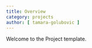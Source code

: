 ```yaml
---
title: Overview
category: projects
author: [ tamara-golubovic ]
---
```


Welcome to the Project template.